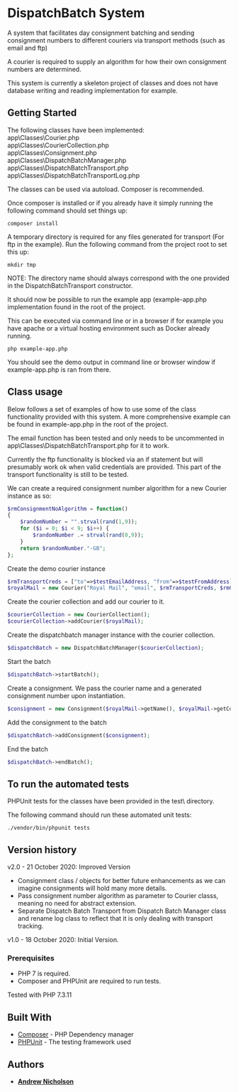 # DispatchBatch System

A system that facilitates day consignment batching and sending consignment
    numbers to different couriers via transport methods (such as email and ftp)

A courier is required to supply an algorithm for how their own consignment
    numbers are determined.

This system is currently a skeleton project of classes and does not have database
    writing and reading implementation for example.

## Getting Started
The following classes have been implemented:\
app\Classes\Courier.php\
app\Classes\CourierCollection.php\
app\Classes\Consignment.php\
app\Classes\DispatchBatchManager.php\
app\Classes\DispatchBatchTransport.php\
app\Classes\DispatchBatchTransportLog.php


The classes can be used via autoload. Composer is recommended.

Once composer is installed or if you already have it simply running the following command should set things up:
```console
composer install
```

A temporary directory is required for any files generated for transport (For ftp in the example). Run the following
command from the project root to set this up:
```console
mkdir tmp
```

NOTE: The directory name should always correspond with the one provided in the DispatchBatchTransport constructor.

It should now be possible to run the example app (example-app.php implementation found in the root of the project.

This can be executed via command line or in a browser if for example you have apache or
    a virtual hosting environment such as Docker already running.

```console
php example-app.php
```

You should see the demo output in command line or browser window if example-app.php is ran from there.

## Class usage
Below follows a set of examples of how to use some of the class functionality provided with this system.
A more comprehensive example can be found in example-app.php in the root of the project.

The email function has been tested and only needs to be uncommented in\
app\Classes\DispatchBatchTransport.php for it to work.

Currently the ftp functionality is blocked via an if statement but will presumably work ok when
    valid credentials are provided. This part of the transport functionality is still to be tested.

We can create a required consignment number algorithm for a new Courier instance as so:
```php
$rmConsignmentNoAlgorithm = function()
{
	$randomNumber = "".strval(rand(1,9));
	for ($i = 0; $i < 9; $i++) {
		$randomNumber .= strval(rand(0,9));
	}
	return $randomNumber."-GB";
};
```

Create the demo courier instance
```php
$rmTransportCreds = ["to"=>$testEmailAddress, "from"=>$testFromAddress];
$royalMail = new Courier("Royal Mail", "email", $rmTransportCreds, $rmConsignmentNoAlgorithm);
```

Create the courier collection and add our courier to it.
```php
$courierCollection = new CourierCollection();
$courierCollection->addCourier($royalMail);
```

Create the dispatchbatch manager instance with the courier collection.
```php
$dispatchBatch = new DispatchBatchManager($courierCollection);
```

Start the batch
```php
$dispatchBatch->startBatch();
```

Create a consignment. We pass the courier name and a generated consignment number upon
instantiation.
```php
$consignment = new Consignment($royalMail->getName(), $royalMail->getConsignmentNumber());
```

Add the consignment to the batch
```php
$dispatchBatch->addConsignment($consignment);
```

End the batch
```php
$dispatchBatch->endBatch();
```

##	To run the automated tests
PHPUnit tests for the classes have been provided in the test\ directory.

The following command should run these automated unit tests:
```console
./vendor/bin/phpunit tests
```
## Version history
v2.0 - 21 October 2020: Improved Version
- Consignment class / objects for better future enhancements as we
        can imagine consignments will hold many more details.
- Pass consignment number algorithm as parameter to Courier classs,
        meaning no need for abstract extension.
- Separate Dispatch Batch Transport from Dispatch Batch Manager class and
        rename log class to reflect that it is only dealing with transport tracking.    

v1.0 - 18 October 2020: Initial Version. 

### Prerequisites
- PHP 7 is required.
- Composer and PHPUnit are required to run tests.

Tested with PHP 7.3.11

## Built With

* [Composer](https://getcomposer.org/) - PHP Dependency manager
* [PHPUnit](https://phpunit.de/) - The testing framework used

## Authors

* **[Andrew Nicholson](https://github.com/agdnicholson)**
